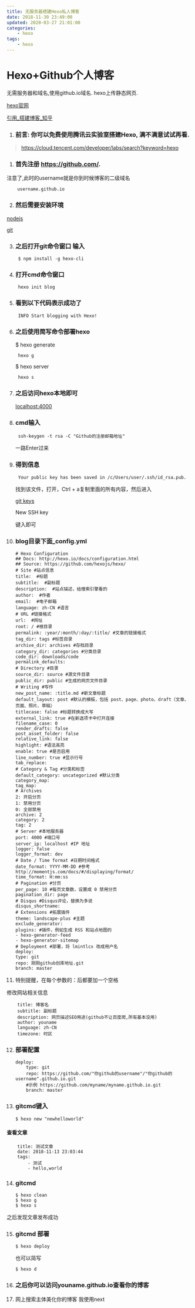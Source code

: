 ```yaml
---
title: 无服务器搭建Hexo私人博客
date: 2018-11-30 23:49:00
updated: 2020-03-27 21:01:00
categories:
	- hexo
tags: 
	- hexo
---
```


# Hexo+Github个人博客
无需服务器和域名,使用github.io域名. hexo上传静态网页.

[hexo官网][hexoio]

[引用_搭建博客_知乎][hexo&github]

<!--more-->
1. ### 前言: 你可以免费使用腾讯云实验室搭建Hexo, 满不满意试试再看.

>https://cloud.tencent.com/developer/labs/search?keyword=hexo

1. ### 首先注册 <https://github.com/>.
注意了,此时的username就是你到时候博客的二级域名
    
        username.github.io

2. ### 然后需要安装环境

[nodejs][nodejshttp]

[git][gitcn]

3. ### 之后打开git命令窗口 输入
   
        $ npm install -g hexo-cli

4. ### 打开cmd命令窗口

        hexo init blog

5. ### 看到以下代码表示成功了

        INFO Start blogging with Hexo!

6. ### 之后使用简写命令部署hexo
   
    $ hexo generate

        hexo g

    $ hexo server

        hexo s

7. ### 之后访问hexo本地即可
   
    [localhost:4000][hexolocl]

8. ### cmd输入

        ssh-keygen -t rsa -C "Github的注册邮箱地址" 

    一路Enter过来

1. ### 得到信息
    
        Your public key has been saved in /c/Users/user/.ssh/id_rsa.pub.

    找到该文件，打开，Ctrl + a复制里面的所有内容，然后进入

    [git keys](https://github.com/settings/keys)

    New SSH key

    键入即可

2.  ### blog目录下面_config.yml
    
        # Hexo Configuration
        ## Docs: http://hexo.io/docs/configuration.html
        ## Source: https://github.com/hexojs/hexo/
        # Site #站点信息
        title:  #标题
        subtitle:  #副标题
        description:  #站点描述，给搜索引擎看的
        author:  #作者
        email:  #电子邮箱
        language: zh-CN #语言
        # URL #链接格式
        url:  #网址
        root: / #根目录
        permalink: :year/:month/:day/:title/ #文章的链接格式
        tag_dir: tags #标签目录
        archive_dir: archives #存档目录
        category_dir: categories #分类目录
        code_dir: downloads/code
        permalink_defaults:
        # Directory #目录
        source_dir: source #源文件目录
        public_dir: public #生成的网页文件目录
        # Writing #写作
        new_post_name: :title.md #新文章标题
        default_layout: post #默认的模板，包括 post、page、photo、draft（文章、页面、照片、草稿）
        titlecase: false #标题转换成大写
        external_link: true #在新选项卡中打开连接
        filename_case: 0
        render_drafts: false
        post_asset_folder: false
        relative_link: false
        highlight: #语法高亮
        enable: true #是否启用
        line_number: true #显示行号
        tab_replace:
        # Category & Tag #分类和标签
        default_category: uncategorized #默认分类
        category_map:
        tag_map:
        # Archives
        2: 开启分页
        1: 禁用分页
        0: 全部禁用
        archive: 2
        category: 2
        tag: 2
        # Server #本地服务器
        port: 4000 #端口号
        server_ip: localhost #IP 地址
        logger: false
        logger_format: dev
        # Date / Time format #日期时间格式
        date_format: YYYY-MM-DD #参考http://momentjs.com/docs/#/displaying/format/
        time_format: H:mm:ss
        # Pagination #分页
        per_page: 10 #每页文章数，设置成 0 禁用分页
        pagination_dir: page
        # Disqus #Disqus评论，替换为多说
        disqus_shortname:
        # Extensions #拓展插件
        theme: landscape-plus #主题
        exclude_generator:
        plugins: #插件，例如生成 RSS 和站点地图的
        - hexo-generator-feed
        - hexo-generator-sitemap
        # Deployment #部署，将 lmintlcx 改成用户名
        deploy:
        type: git
        repo: 刚刚github创库地址.git
        branch: master

3.  特别提醒，在每个参数的：后都要加一个空格
    
修改网站相关信息

        title: 博客名
        subtitle: 副标题
        description: 网页描述SEO用途(github不让百度爬,所有基本没用)
        author: youname
        language: zh-CN
        timezone: 时区

12. ### 部署配置

        deploy: 
            type: git
            repo: https://github.com/"你github的username"/"你github的username".github.io.git
            #示例 https://github.com/myname/myname.github.io.git
            branch: master

13. ### gitcmd键入

        $ hexo new "newhelloworld"

 #### 查看文章  
        title: 测试文章
        date: 2018-11-13 23:03:44
        tags: 
            - 测试
            - hello,world

14. ### gitcmd
    
        $ hexo clean
        $ hexo g
        $ hexo s

之后发现文章发布成功

15. ### gitcmd 部署

        $ hexo deploy

    也可以简写

        $ hexo d

16. ### 之后你可以访问youname.github.io查看你的博客

17. 网上搜索主体美化你的博客 我使用next

[hexo&github]: https://zhuanlan.zhihu.com/p/25729240 "知乎"

[nodejshttp]:https://nodejs.org/en/ "nodejs官网"

[gitcn]:https://github.com/waylau/git-for-win "git国内快捷下载"

[hexolocl]:http://localhost:4000/ "本地预览hexo"

[hexoio]:https://hexo.io/  "hexo.io"